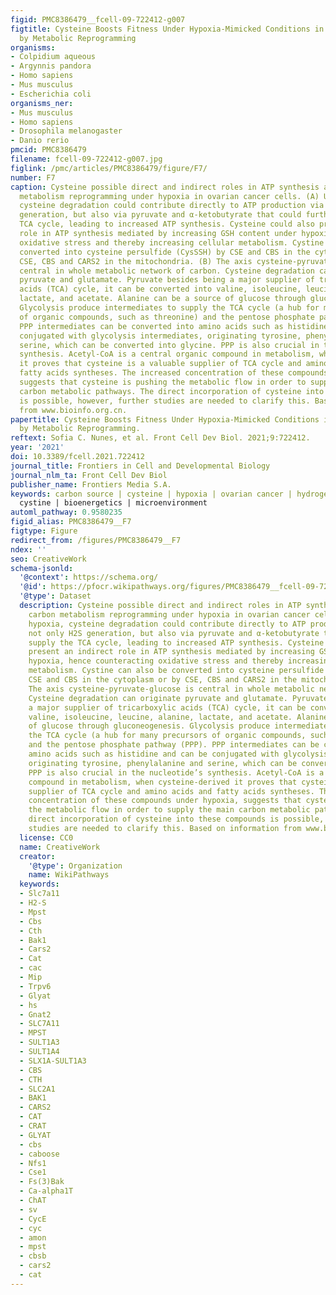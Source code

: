 ```yaml
---
figid: PMC8386479__fcell-09-722412-g007
figtitle: Cysteine Boosts Fitness Under Hypoxia-Mimicked Conditions in Ovarian Cancer
  by Metabolic Reprogramming
organisms:
- Colpidium aqueous
- Argynnis pandora
- Homo sapiens
- Mus musculus
- Escherichia coli
organisms_ner:
- Mus musculus
- Homo sapiens
- Drosophila melanogaster
- Danio rerio
pmcid: PMC8386479
filename: fcell-09-722412-g007.jpg
figlink: /pmc/articles/PMC8386479/figure/F7/
number: F7
caption: Cysteine possible direct and indirect roles in ATP synthesis and in carbon
  metabolism reprogramming under hypoxia in ovarian cancer cells. (A) Under hypoxia,
  cysteine degradation could contribute directly to ATP production via not only H2S
  generation, but also via pyruvate and α-ketobutyrate that could further supply the
  TCA cycle, leading to increased ATP synthesis. Cysteine could also present an indirect
  role in ATP synthesis mediated by increasing GSH content under hypoxia, hence counteracting
  oxidative stress and thereby increasing cellular metabolism. Cystine can also be
  converted into cysteine persulfide (CysSSH) by CSE and CBS in the cytoplasm or by
  CSE, CBS and CARS2 in the mitochondria. (B) The axis cysteine-pyruvate-glucose is
  central in whole metabolic network of carbon. Cysteine degradation can originate
  pyruvate and glutamate. Pyruvate besides being a major supplier of tricarboxylic
  acids (TCA) cycle, it can be converted into valine, isoleucine, leucine, alanine,
  lactate, and acetate. Alanine can be a source of glucose through gluconeogenesis.
  Glycolysis produce intermediates to supply the TCA cycle (a hub for many precursors
  of organic compounds, such as threonine) and the pentose phosphate pathway (PPP).
  PPP intermediates can be converted into amino acids such as histidine and can be
  conjugated with glycolysis intermediates, originating tyrosine, phenylalanine and
  serine, which can be converted into glycine. PPP is also crucial in the nucleotide’s
  synthesis. Acetyl-CoA is a central organic compound in metabolism, when cysteine-derived
  it proves that cysteine is a valuable supplier of TCA cycle and amino acids and
  fatty acids syntheses. The increased concentration of these compounds under hypoxia,
  suggests that cysteine is pushing the metabolic flow in order to supply the main
  carbon metabolic pathways. The direct incorporation of cysteine into these compounds
  is possible, however, further studies are needed to clarify this. Based on information
  from www.bioinfo.org.cn.
papertitle: Cysteine Boosts Fitness Under Hypoxia-Mimicked Conditions in Ovarian Cancer
  by Metabolic Reprogramming.
reftext: Sofia C. Nunes, et al. Front Cell Dev Biol. 2021;9:722412.
year: '2021'
doi: 10.3389/fcell.2021.722412
journal_title: Frontiers in Cell and Developmental Biology
journal_nlm_ta: Front Cell Dev Biol
publisher_name: Frontiers Media S.A.
keywords: carbon source | cysteine | hypoxia | ovarian cancer | hydrogen sulfide |
  cystine | bioenergetics | microenvironment
automl_pathway: 0.9580235
figid_alias: PMC8386479__F7
figtype: Figure
redirect_from: /figures/PMC8386479__F7
ndex: ''
seo: CreativeWork
schema-jsonld:
  '@context': https://schema.org/
  '@id': https://pfocr.wikipathways.org/figures/PMC8386479__fcell-09-722412-g007.html
  '@type': Dataset
  description: Cysteine possible direct and indirect roles in ATP synthesis and in
    carbon metabolism reprogramming under hypoxia in ovarian cancer cells. (A) Under
    hypoxia, cysteine degradation could contribute directly to ATP production via
    not only H2S generation, but also via pyruvate and α-ketobutyrate that could further
    supply the TCA cycle, leading to increased ATP synthesis. Cysteine could also
    present an indirect role in ATP synthesis mediated by increasing GSH content under
    hypoxia, hence counteracting oxidative stress and thereby increasing cellular
    metabolism. Cystine can also be converted into cysteine persulfide (CysSSH) by
    CSE and CBS in the cytoplasm or by CSE, CBS and CARS2 in the mitochondria. (B)
    The axis cysteine-pyruvate-glucose is central in whole metabolic network of carbon.
    Cysteine degradation can originate pyruvate and glutamate. Pyruvate besides being
    a major supplier of tricarboxylic acids (TCA) cycle, it can be converted into
    valine, isoleucine, leucine, alanine, lactate, and acetate. Alanine can be a source
    of glucose through gluconeogenesis. Glycolysis produce intermediates to supply
    the TCA cycle (a hub for many precursors of organic compounds, such as threonine)
    and the pentose phosphate pathway (PPP). PPP intermediates can be converted into
    amino acids such as histidine and can be conjugated with glycolysis intermediates,
    originating tyrosine, phenylalanine and serine, which can be converted into glycine.
    PPP is also crucial in the nucleotide’s synthesis. Acetyl-CoA is a central organic
    compound in metabolism, when cysteine-derived it proves that cysteine is a valuable
    supplier of TCA cycle and amino acids and fatty acids syntheses. The increased
    concentration of these compounds under hypoxia, suggests that cysteine is pushing
    the metabolic flow in order to supply the main carbon metabolic pathways. The
    direct incorporation of cysteine into these compounds is possible, however, further
    studies are needed to clarify this. Based on information from www.bioinfo.org.cn.
  license: CC0
  name: CreativeWork
  creator:
    '@type': Organization
    name: WikiPathways
  keywords:
  - Slc7a11
  - H2-S
  - Mpst
  - Cbs
  - Cth
  - Bak1
  - Cars2
  - Cat
  - cac
  - Mip
  - Trpv6
  - Glyat
  - hs
  - Gnat2
  - SLC7A11
  - MPST
  - SULT1A3
  - SULT1A4
  - SLX1A-SULT1A3
  - CBS
  - CTH
  - SLC2A1
  - BAK1
  - CARS2
  - CAT
  - CRAT
  - GLYAT
  - cbs
  - caboose
  - Nfs1
  - Cse1
  - Fs(3)Bak
  - Ca-alpha1T
  - ChAT
  - sv
  - CycE
  - cyc
  - amon
  - mpst
  - cbsb
  - cars2
  - cat
---
```


